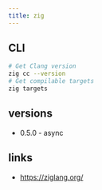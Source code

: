 ```yaml
---
title: zig
---
```


## CLI

```bash
# Get Clang version
zig cc --version
# Get compilable targets
zig targets
```

## versions

- 0.5.0 - async

## links

* <https://ziglang.org/>
